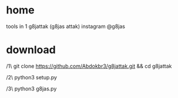 # home
tools in 1 
g8jattak (g8jas attak)
instagram @g8jas

# download
/1\ git clone https://github.com/Abdokbr3/g8jattak.git && cd g8jattak


/2\ python3 setup.py


/3\ python3 g8jas.py
